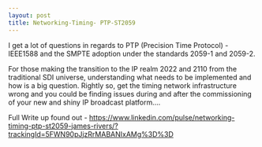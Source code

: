 ```yaml
---
layout: post
title: Networking-Timing- PTP-ST2059
---
```


I get a lot of questions in regards to PTP (Precision Time Protocol) - IEEE1588 and the SMPTE adoption under the standards 2059-1 and 2059-2.

For those making the transition to the IP realm 2022 and 2110 from the traditional SDI universe, understanding what needs to be implemented and how is a big question. Rightly so, get the timing network infrastructure wrong and you could be finding issues during and after the commissioning of your new and shiny IP broadcast platform....

Full Write up found out - https://www.linkedin.com/pulse/networking-timing-ptp-st2059-james-rivers/?trackingId=5FWN90pJjzRrMABANIxAMg%3D%3D
